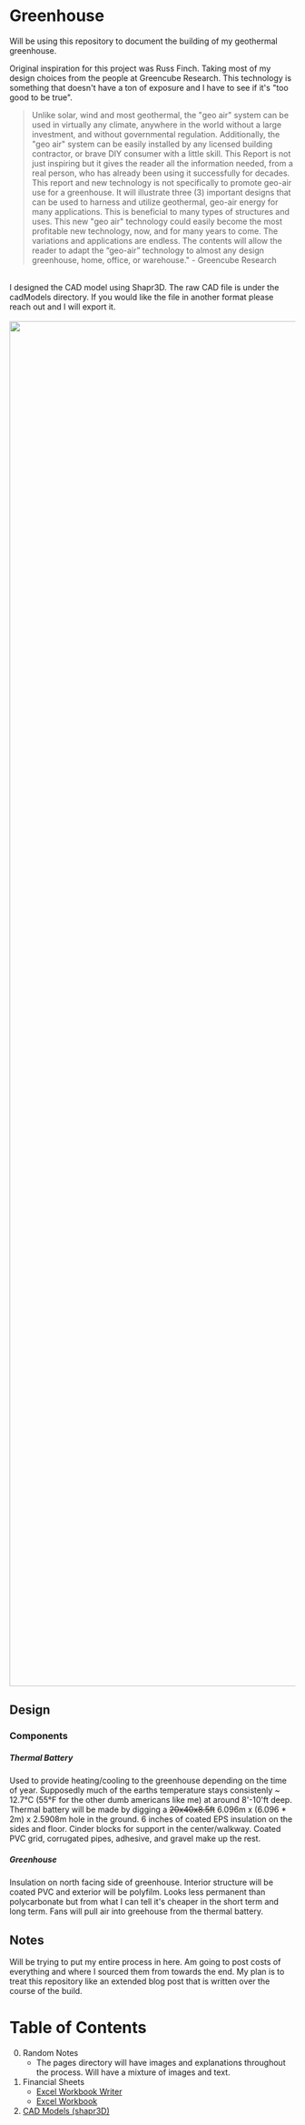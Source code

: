 # Greenhouse

Will be using this repository to document the building of my geothermal greenhouse.

Original inspiration for this project was Russ Finch. Taking most of my design choices from the people at Greencube Research. This technology is something that doesn't have a ton of exposure and I have to see if it's "too good to be true".



> Unlike solar, wind and most geothermal, the "geo air" system can be used in virtually any climate, anywhere in the world without a large investment, and without governmental regulation. Additionally, the "geo air" system can be easily installed by any licensed building contractor, or brave DIY consumer with a little skill.
> This Report is not just inspiring but it gives the reader all the information needed, from a real person, who has already been using it successfully for decades.
> This report and new technology is not specifically to promote geo-air use for a greenhouse. It will illustrate three (3) important designs that can be used to harness and utilize geothermal, geo-air energy for many applications. This is beneficial to many types of structures and uses.
> This new "geo air" technology could easily become the most profitable new technology, now, and for many years to come. The variations and applications are endless.
> The contents will allow the reader to adapt the “geo-air” technology to almost any design greenhouse, home, office, or warehouse." - Greencube Research


\
I designed the CAD model using Shapr3D. The raw CAD file is under the cadModels directory. If you would like the file in another format please reach out and I will export it.\
\
<img src="images/cad.gif?raw=true" width="2400px">


 Design
------------

### Components

##### Thermal Battery

Used to provide heating/cooling to the greenhouse depending on the time of year. Supposedly much of the earths temperature stays consistenly ~ 12.7°C (55°F for the other dumb americans like me) at around 8'-10'ft deep. Thermal battery will be made by digging a ~~20x40x8.5ft~~ 6.096m x (6.096 * 2m) x 2.5908m hole in the ground. 6 inches of coated EPS insulation on the sides and floor. Cinder blocks for support in the center/walkway. Coated PVC grid, corrugated pipes, adhesive, and gravel make up the rest. 


##### Greenhouse

Insulation on north facing side of greenhouse. Interior structure will be coated PVC and exterior will be polyfilm. Looks less permanent than polycarbonate but from what I can tell it's cheaper in the short term and long term. Fans will pull air into greehouse from the thermal battery.


Notes
-------------------
Will be trying to put my entire process in here. Am going to post costs of everything and where I sourced them from towards the end. My plan is to treat this repository like an extended blog post that is written over the course of the build.





__Table of Contents__
====================
0. Random Notes
	* The pages directory will have images and explanations throughout the process. Will have a mixture of images and text. 
2. Financial Sheets
	* [Excel Workbook Writer](./xlsxWriter/materials_costs_sources.py)
	* [Excel Workbook](./excelWorkbook/Material_Cost_Source.xlsx)
3. [CAD Models (shapr3D)](./cadModels/Greenhouse.shapr)










